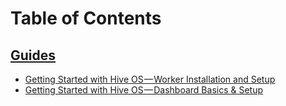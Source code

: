 Table of Contents
=================
## [Guides](guides.md)
- [Getting Started with Hive OS — Worker Installation and Setup](start_worker_setup.md)
- [Getting Started with Hive OS — Dashboard Basics & Setup](start_dashboard_setup.md)
